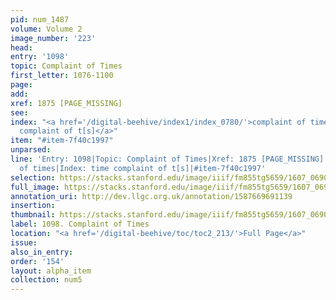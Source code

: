 ```yaml
---
pid: num_1487
volume: Volume 2
image_number: '223'
head:
entry: '1098'
topic: Complaint of Times
first_letter: 1076-1100
page:
add:
xref: 1875 [PAGE_MISSING]
see:
index: "<a href='/digital-beehive/index1/index_0780/'>complaint of times</a>|<a href='/digital-beehive/index5/index_4131/'>time
  complaint of t[s]</a>"
item: "#item-7f40c1997"
unparsed:
line: 'Entry: 1098|Topic: Complaint of Times|Xref: 1875 [PAGE_MISSING]|Index: complaint
  of times|Index: time complaint of t[s]|#item-7f40c1997'
selection: https://stacks.stanford.edu/image/iiif/fm855tg5659/1607_0690/380,2117,2861,1135/full/0/default.jpg
full_image: https://stacks.stanford.edu/image/iiif/fm855tg5659/1607_0690/full/full/0/default.jpg
annotation_uri: http://dev.llgc.org.uk/annotation/1587669691139
insertion:
thumbnail: https://stacks.stanford.edu/image/iiif/fm855tg5659/1607_0690/380,2117,600,180/250,/0/default.jpg
label: 1098. Complaint of Times
location: "<a href='/digital-beehive/toc/toc2_213/'>Full Page</a>"
issue:
also_in_entry:
order: '154'
layout: alpha_item
collection: num5
---
```

